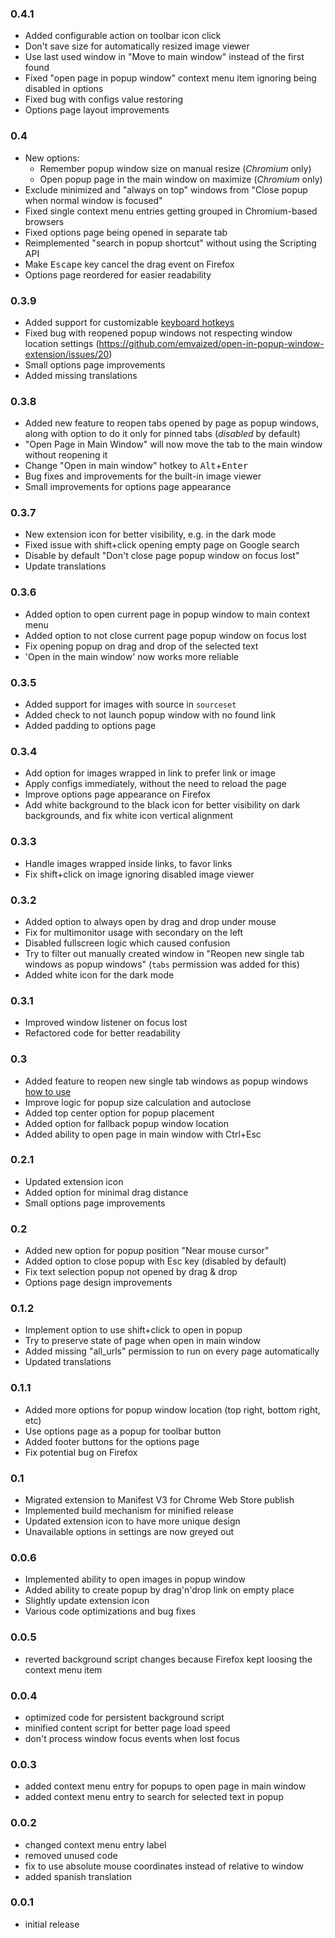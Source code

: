 ### 0.4.1
- Added configurable action on toolbar icon click
- Don't save size for automatically resized image viewer
- Use last used window in "Move to main window" instead of the first found
- Fixed "open page in popup window" context menu item ignoring being disabled in options
- Fixed bug with configs value restoring
- Options page layout improvements

### 0.4
- New options:
  - Remember popup window size on manual resize (_Chromium_ only)
  - Open popup page in the main window on maximize (_Chromium_ only)
- Exclude minimized and "always on top" windows from "Close popup when normal window is focused"
- Fixed single context menu entries getting grouped in Chromium-based browsers
- Fixed options page being opened in separate tab
- Reimplemented "search in popup shortcut" without using the Scripting API
- Make <kbd>Escape</kbd> key cancel the drag event on Firefox
- Options page reordered for easier readability

### 0.3.9
- Added support for customizable [keyboard hotkeys](https://github.com/emvaized/open-in-popup-window-extension?tab=readme-ov-file#what-keyboard-hotkeys-are-available)
- Fixed bug with reopened popup windows not respecting window location settings (https://github.com/emvaized/open-in-popup-window-extension/issues/20)
- Small options page improvements
- Added missing translations

### 0.3.8
- Added new feature to reopen tabs opened by page as popup windows, along with option to do it only for pinned tabs (_disabled_ by default)
- "Open Page in Main Window" will now move the tab to the main window without reopening it
- Change "Open in main window" hotkey to <kbd>Alt</kbd>+<kbd>Enter</kbd>
- Bug fixes and improvements for the built-in image viewer
- Small improvements for options page appearance

### 0.3.7
- New extension icon for better visibility, e.g. in the dark mode
- Fixed issue with shift+click opening empty page on Google search
- Disable by default "Don't close page popup window on focus lost"
- Update translations

### 0.3.6
- Added option to open current page in popup window to main context menu
- Added option to not close current page popup window on focus lost
- Fix opening popup on drag and drop of the selected text
- 'Open in the main window' now works more reliable

### 0.3.5
- Added support for images with source in `sourceset`
- Added check to not launch popup window with no found link
- Added padding to options page

### 0.3.4
- Add option for images wrapped in link to prefer link or image
- Apply configs immediately, without the need to reload the page
- Improve options page appearance on Firefox
- Add white background to the black icon for better visibility on dark backgrounds, and fix white icon vertical alignment

### 0.3.3
- Handle images wrapped inside links, to favor links
- Fix shift+click on image ignoring disabled image viewer

### 0.3.2
- Added option to always open by drag and drop under mouse
- Fix for multimonitor usage with secondary on the left
- Disabled fullscreen logic which caused confusion
- Try to filter out manually created window in "Reopen new single tab windows as popup windows" (`tabs` permission was added for this)
- Added white icon for the dark mode

### 0.3.1
- Improved window listener on focus lost
- Refactored code for better readability

### 0.3
- Added feature to reopen new single tab windows as popup windows [how to use](./README.md#how-to-use-the-new-feature-reopen-new-single-tab-windows-as-popup-windows)
- Improve logic for popup size calculation and autoclose
- Added top center option for popup placement
- Added option for fallback popup window location
- Added ability to open page in main window with Ctrl+Esc

### 0.2.1
- Updated extension icon
- Added option for minimal drag distance
- Small options page improvements

### 0.2
- Added new option for popup position "Near mouse cursor"
- Added option to close popup with Esc key (disabled by default)
- Fix text selection popup not opened by drag & drop
- Options page design improvements

### 0.1.2
- Implement option to use shift+click to open in popup
- Try to preserve state of page when open in main window
- Added missing "all_urls" permission to run on every page automatically
- Updated translations

### 0.1.1
- Added more options for popup window location (top right, bottom right, etc)
- Use options page as a popup for toolbar button
- Added footer buttons for the options page
- Fix potential bug on Firefox

### 0.1
- Migrated extension to Manifest V3 for Chrome Web Store publish
- Implemented build mechanism for minified release
- Updated extension icon to have more unique design
- Unavailable options in settings are now greyed out

### 0.0.6
- Implemented ability to open images in popup window
- Added ability to create popup by drag'n'drop link on empty place
- Slightly update extension icon
- Various code optimizations and bug fixes

### 0.0.5
- reverted background script changes because Firefox kept loosing the context menu item

### 0.0.4
- optimized code for persistent background script
- minified content script for better page load speed
- don't process window focus events when lost focus

### 0.0.3
- added context menu entry for popups to open page in main window
- added context menu entry to search for selected text in popup

### 0.0.2
- changed context menu entry label
- removed unused code
- fix to use absolute mouse coordinates instead of relative to window
- added spanish translation

### 0.0.1
- initial release